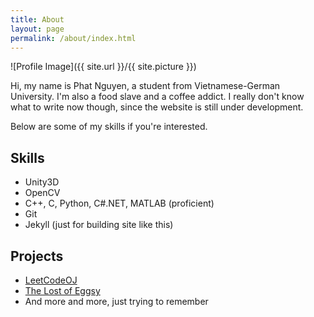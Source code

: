 ```yaml
---
title: About
layout: page
permalink: /about/index.html
---
```

![Profile Image]({{ site.url }}/{{ site.picture }})

<p>Hi, my name is Phat Nguyen, a student from Vietnamese-German University. I'm also a food slave and a coffee addict. I really don't know what to write now though, since the website is still under development.</p>

<p>Below are some of my skills if you're interested.</p>

<h2>Skills</h2>

<ul class="skill-list">
	<li>Unity3D</li>
	<li>OpenCV</li>
	<li>C++, C, Python, C#.NET, MATLAB (proficient)</li>
	<li>Git</li>
	<li>Jekyll (just for building site like this)</li>
</ul>

<h2>Projects</h2>

<ul>
	<li><a href="https://github.com/npvinhphat/LeetCodeOJ">LeetCodeOJ</a></li>
	<li><a href="https://play.google.com/store/apps/details?id=com.BuchoStudio.TheLostOfEggsy&hl=en">The Lost of Eggsy</a></li>
	<li>And more and more, just trying to remember</li>
</ul>
